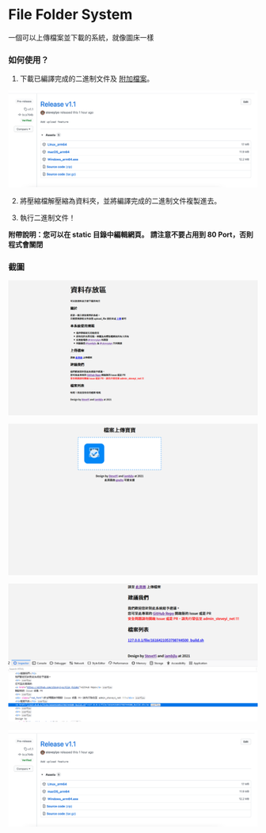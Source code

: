 # File Folder System

一個可以上傳檔案並下載的系統，就像圖床一樣

### 如何使用？

1. 下載已編譯完成的二進制文件及 [附加檔案](https://github.com/steveyiyo/file_folder/releases/download/v1.0/file_folder.zip)。

![](image/001.png)

2. 將壓縮檔解壓縮為資料夾，並將編譯完成的二進制文件複製進去。

3. 執行二進制文件！

**附帶說明：您可以在 static 目錄中編輯網頁。**
**請注意不要占用到 80 Port，否則程式會關閉**

### 截圖

![](image/002.png)

![](image/003.png)

![](image/004.png)

![](image/001.png)